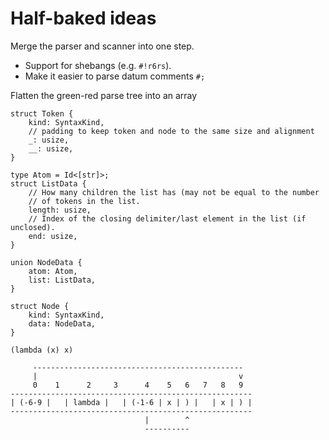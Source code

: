 # Half-baked ideas

Merge the parser and scanner into one step.

* Support for shebangs (e.g. `#!r6rs`).
* Make it easier to parse datum comments `#;`

Flatten the green-red parse tree into an array

```
struct Token {
    kind: SyntaxKind,
    // padding to keep token and node to the same size and alignment
    _: usize,
    __: usize,
}

type Atom = Id<[str]>;
struct ListData {
    // How many children the list has (may not be equal to the number
    // of tokens in the list.
    length: usize,
    // Index of the closing delimiter/last element in the list (if unclosed).
    end: usize,
}

union NodeData {
    atom: Atom,
    list: ListData,
}

struct Node {
    kind: SyntaxKind,
    data: NodeData,
}
```

```text
(lambda (x) x)

     -----------------------------------------------
     |                                             v
     0    1      2     3      4    5   6   7   8   9
------------------------------------------------------
| (-6-9 |   | lambda |   | (-1-6 | x | ) |   | x | ) |
------------------------------------------------------
                              |        ^
                              ----------
```
